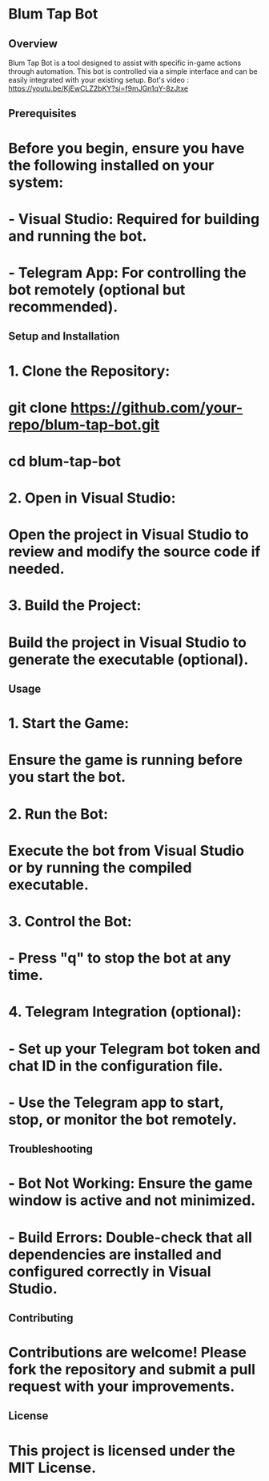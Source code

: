# Blum Tap Bot

## Overview
 Blum Tap Bot is a tool designed to assist with specific in-game actions through automation.
 This bot is controlled via a simple interface and can be easily integrated with your existing setup.
  Bot's video : https://youtu.be/KjEwCLZ2bKY?si=f9mJGn1qY-8zJtxe

## Prerequisites
# Before you begin, ensure you have the following installed on your system:
# - Visual Studio: Required for building and running the bot.
# - Telegram App: For controlling the bot remotely (optional but recommended).

## Setup and Installation

# 1. Clone the Repository:
#    git clone https://github.com/your-repo/blum-tap-bot.git
#    cd blum-tap-bot

# 2. Open in Visual Studio:
#    Open the project in Visual Studio to review and modify the source code if needed.

# 3. Build the Project:
#    Build the project in Visual Studio to generate the executable (optional).

## Usage

# 1. Start the Game:
#    Ensure the game is running before you start the bot.

# 2. Run the Bot:
#    Execute the bot from Visual Studio or by running the compiled executable.

# 3. Control the Bot:
#    - Press "q" to stop the bot at any time.

# 4. Telegram Integration (optional):
#    - Set up your Telegram bot token and chat ID in the configuration file.
#    - Use the Telegram app to start, stop, or monitor the bot remotely.

## Troubleshooting

# - Bot Not Working: Ensure the game window is active and not minimized.
# - Build Errors: Double-check that all dependencies are installed and configured correctly in Visual Studio.

## Contributing

# Contributions are welcome! Please fork the repository and submit a pull request with your improvements.

## License

# This project is licensed under the MIT License.
